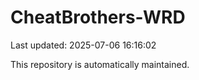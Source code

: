 # CheatBrothers-WRD

Last updated: 2025-07-06 16:16:02

This repository is automatically maintained.
